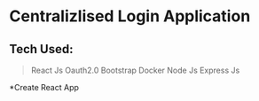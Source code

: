# Centralizlised Login Application

## Tech Used:

> React Js
> Oauth2.0
> Bootstrap
> Docker
> Node Js
> Express Js


*Create React App
